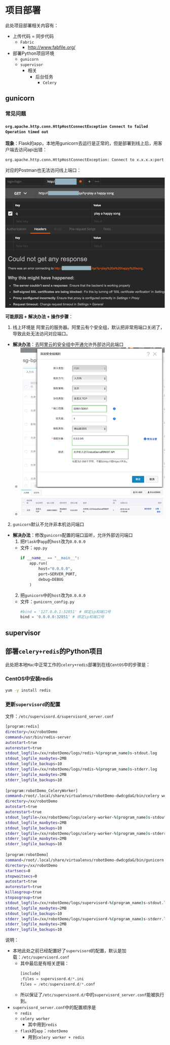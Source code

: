 # 项目部署

此处项目部署相关内容有：

* 上传代码 = 同步代码
  * `Fabric`
    * http://www.fabfile.org/
* 部署Python项目环境
  * `gunicorn`
  * `supervisor`
    * 相关
      * 后台任务
        * `Celery`

## gunicorn

### 常见问题

#### `org.apache.http.conn.HttpHostConnectException Connect to failed Operation timed out`

**现象**：Flask的app，本地用gunicorn去运行是正常的，但是部署到线上后，用客户端去访问api出错：

```bash
org.apache.http.conn.HttpHostConnectException: Connect to x.x.x.x:port [/x.x.x.x] failed: Operation timed out (Connection timed out)
```

对应的Postman也无法访问线上端口：

![postman_request_api_failed](../../assets/img/postman_request_api_failed.png)

**可能原因 + 解决办法 + 操作步骤**：

1. 线上环境是 阿里云的服务器。阿里云有个安全组，默认把非常用端口关闭了，导致此处无法访问对应端口。
  * **解决办法**：去阿里云的安全组中开通允许外部访问此端口
    * ![aliyun_add_security_rule](../../assets/img/aliyun_add_security_rule.png)
    * ![aliyun_income_allow_rule](../../assets/img/aliyun_income_allow_rule.png)
2. `gunicorn`默认不允许非本机访问端口
  * **解决办法**：修改`gunicorn`配置的端口监听，允许外部访问端口
    1. 把`Flask`中`app`的`host`改为`0.0.0.0`
      * 文件：`app.py`
        ```python
        if __name__ == "__main__":
            app.run(
                host="0.0.0.0",
                port=SERVER_PORT,
                debug=DEBUG
            )
        ```
    2. 把`gunicorn`中的`host`改为`0.0.0.0`
      * 文件：`gunicorn_config.py`
        ```python
        #bind = '127.0.0.1:32851' # 绑定ip和端口号
        bind = '0.0.0.0:32851' # 绑定ip和端口号
        ```

## supervisor

## 部署`celery+redis`的Python项目

此处把本地`Mac`中正常工作的`celery+redis`部署到在线`CentOS`中的步骤是：

### CentOS中安装redis

```bash
yum -y install redis
```

### 更新`supervisord`的配置

文件：`/etc/supervisord.d/supervisord_server.conf`

```bash
[program:redis]
directory=/xx/robotDemo
command=/usr/bin/redis-server
autostart=true
autorestart=true
stdout_logfile=/xx/robotDemo/logs/redis-%(program_name)s-stdout.log
stdout_logfile_maxbytes=2MB
stdout_logfile_backups=10
stderr_logfile=/xx/robotDemo/logs/redis-%(program_name)s-stderr.log
stderr_logfile_maxbytes=2MB
stderr_logfile_backups=10

[program:robotDemo_CeleryWorker]
command=/root/.local/share/virtualenvs/robotDemo-dwdcgdaG/bin/celery worker -A app.celeryApp
directory=/xx/robotDemo
autostart=true
autorestart=true
stdout_logfile=/xx/robotDemo/logs/celery-worker-%(program_name)s-stdout.log
stdout_logfile_maxbytes=2MB
stdout_logfile_backups=10
stderr_logfile=/xx/robotDemo/logs/celery-worker-%(program_name)s-stderr.log
stderr_logfile_maxbytes=2MB
stderr_logfile_backups=10

[program:robotDemo]
command=/root/.local/share/virtualenvs/robotDemo-dwdcgdaG/bin/gunicorn -c gunicorn_config.py app:app
directory=/xx/robotDemo
startsecs=0
stopwaitsecs=0
autostart=true
autorestart=true
killasgroup=true
stopasgroup=true
stdout_logfile=/xx/robotDemo/logs/supervisord-%(program_name)s-stdout.log
stdout_logfile_maxbytes=2MB
stdout_logfile_backups=10
stderr_logfile=/xx/robotDemo/logs/supervisord-%(program_name)s-stderr.log
stderr_logfile_maxbytes=2MB
stderr_logfile_backups=10
```

说明：

* 本地此处之前已经配置好了`supervisord`的配置，默认是加载：`/etc/supervisord.conf`
  * 其中最后是有相关逻辑：
    ```python
    [include]
    ;files = supervisord.d/*.ini
    files = /etc/supervisord.d/*.conf
    ```
  * 所以保证了`/etc/supervisord.d/`中的`supervisord_server.conf`能被执行到。
* `supervisord_server.conf`中的配置顺序是
  * `redis`
  * `celery worker`
    * 其中用到`redis`
  * `flask`的`app`：`robotDemo`
    * 用到`celery worker + redis`
